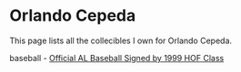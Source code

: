 # Orlando Cepeda

This page lists all the collecibles I own for Orlando Cepeda.

baseball - [Official AL Baseball Signed by 1999 HOF Class](orlando-cepeda/official-al-baseball-signed-by-1999-hof-class)